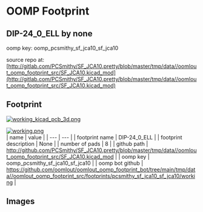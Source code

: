 # OOMP Footprint  
## DIP-24_0_ELL  by none  
  
oomp key: oomp_pcsmithy_sf_jca10_sf_jca10  
  
source repo at: [http://gitlab.com/PCSmithy/SF_JCA10.pretty/blob/master/tmp/data//oomlout_oomp_footprint_src/SF_JCA10.kicad_mod](http://gitlab.com/PCSmithy/SF_JCA10.pretty/blob/master/tmp/data//oomlout_oomp_footprint_src/SF_JCA10.kicad_mod)  
## Footprint  
  
[![working_kicad_pcb_3d.png](working_kicad_pcb_3d_600.png)](working_kicad_pcb_3d.png)  
  
[![working.png](working_600.png)](working.png)  
| name | value | 
| --- | --- | 
| footprint name | DIP-24_0_ELL | 
| footprint description | None | 
| number of pads | 8 | 
| github path | http://github.com/PCSmithy/SF_JCA10.pretty/blob/master/tmp/data//oomlout_oomp_footprint_src/SF_JCA10.kicad_mod | 
| oomp key | oomp_pcsmithy_sf_jca10_sf_jca10 | 
| oomp bot github | https://github.com/oomlout/oomlout_oomp_footprint_bot/tree/main/tmp/data//oomlout_oomp_footprint_src/footprints/pcsmithy_sf_jca10_sf_jca10/working | 
## Images  
